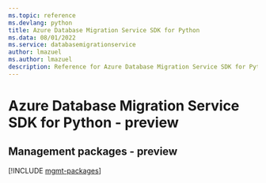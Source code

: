 ```yaml
---
ms.topic: reference
ms.devlang: python
title: Azure Database Migration Service SDK for Python
ms.data: 08/01/2022
ms.service: databasemigrationservice
author: lmazuel
ms.author: lmazuel
description: Reference for Azure Database Migration Service SDK for Python
---
```

# Azure Database Migration Service SDK for Python - preview

## Management packages - preview
[!INCLUDE [mgmt-packages](database-migration-service-mgmt-index.md)]
